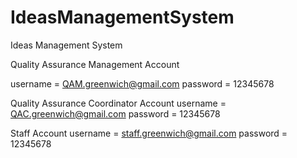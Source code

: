 # IdeasManagementSystem
Ideas Management System

Quality Assurance Management Account

username = QAM.greenwich@gmail.com
password = 12345678

Quality Assurance Coordinator Account
username = QAC.greenwich@gmail.com
password = 12345678

Staff Account
username = staff.greenwich@gmail.com
password = 12345678
